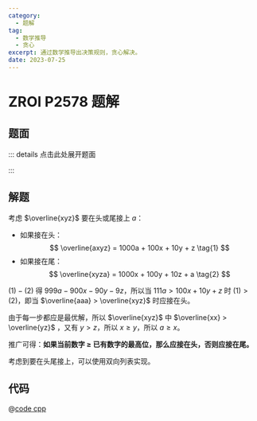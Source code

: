 ```yaml
---
category:
  - 题解
tag:
  - 数学推导
  - 贪心
excerpt: 通过数学推导出决策规则，贪心解决。
date: 2023-07-25
---
```


# ZROI P2578 题解

## 题面

::: details 点击此处展开题面

<!-- @include: ../../source/ZR-2578/problem.md -->

:::

## 解题

考虑 $\overline{xyz}$ 要在头或尾接上 $a$：

- 如果接在头：
  $$ \overline{axyz} = 1000a + 100x + 10y + z \tag{1} $$
- 如果接在尾：
  $$ \overline{xyza} = 1000x + 100y + 10z + a \tag{2} $$

$(1) - (2)$ 得 $999a-900x-90y-9z$，所以当 $111a > 100x + 10y + z$ 时 $(1) > (2)$，即当 $\overline{aaa} > \overline{xyz}$ 时应接在头。

由于每一步都应是最优解，所以 $\overline{xyz}$ 中 $\overline{xx} > \overline{yz}$ ，又有 $y > z$，所以 $x \geq y$，所以 $a \geq x$。

推广可得：**如果当前数字 $\geq$ 已有数字的最高位，那么应接在头，否则应接在尾。**

考虑到要在头尾接上，可以使用双向列表实现。

## 代码

@[code cpp](../../source/ZR-2578/math.cpp)

